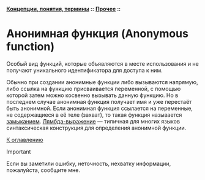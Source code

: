 **[Концепции, понятия, термины](../../README.md#concepts) ::** 
**[Прочее](../../README.md#concepts-functions) ::**
# Анонимная функция (Anonymous function)

Особый вид функций, которые объявляются в месте использования и не получают уникального идентификатора для доступа к ним.

Обычно при создании анонимные функции либо вызываются напрямую, либо ссылка на функцию присваивается переменной, с помощью которой затем можно косвенно вызывать данную функцию. Но в последнем случае анонимная функция получает имя и уже перестаёт быть анонимной. Если анонимная функция ссылается на переменные, не содержащиеся в её теле (захват), то такая функция называется [замыканием](closure.md). [Лямбда-выражение](lambda-expression.md) — типичная для многих языков синтаксическая конструкция для определения анонимной функции.

[К оглавлению](../../README.md#concepts-functions)

> [!IMPORTANT]
> Если вы заметили ошибку, неточность, нехватку информации, пожалуйста, сообщите мне.
